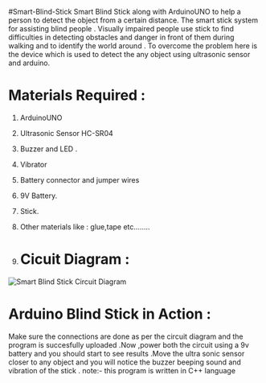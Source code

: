 #Smart-Blind-Stick
Smart Blind Stick along with ArduinoUNO to help a person to detect the object from a certain distance.
The smart stick system for assisting blind people . Visually impaired people use stick to find difficulties in detecting obstacles and danger in front of them during walking and to identify the world around .
To overcome the problem here is the device which is used to detect the any object using ultrasonic sensor and arduino.

# Materials Required : 
  1. ArduinoUNO
  2. Ultrasonic Sensor HC-SR04
  3. Buzzer and LED .
  4. Vibrator 
  5. Battery connector and jumper wires
  6. 9V Battery.
  7. Stick.
  8. Other materials like : glue,tape etc........

  9. # Cicuit Diagram :
![Smart Blind Stick Circuit Diagram](https://github.com/shivasaisandela2002/smart-blind-stick/assets/114988509/81a802d5-46ed-446c-b5d1-4575022d8b4e)

# Arduino Blind Stick in Action :
Make sure the connections are done as per the circuit diagram and the program is succesfully uploaded .Now ,power both the circuit using  a 9v battery and you should start to see results .Move the ultra sonic sensor closer to any object  and you will notice the buzzer beeping sound and vibration of the stick .
note:- this program is written in C++ language
